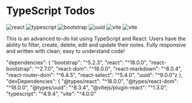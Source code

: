 # TypeScript Todos

![react](https://img.shields.io/badge/react-18.0.0-cyan) 
![typescript](https://img.shields.io/badge/typescript-4.9.4-dodgerBlue) 
![bootstrap](https://img.shields.io/badge/bootstrap-5.2.3-blueviolet)
![uuid](https://img.shields.io/badge/uuid-9.0.0-crimson)
![vite](https://img.shields.io/badge/vite-4.00-darkorchid)
![vite](https://img.shields.io/badge/react_markdown-8.0.4-black)


This is an advanced to-do list using TypeScript and React. Users have the ability to filter, create, delete, edit and update their notes. Fully responsive and written with clean, easy to understand code!

  "dependencies": {
    "bootstrap": "^5.2.3",
    "react": "^18.0.0",
    "react-bootstrap": "^2.7.0",
    "react-dom": "^18.0.0",
    "react-markdown": "^8.0.4",
    "react-router-dom": "^6.4.5",
    "react-select": "^5.4.0",
    "uuid": "^9.0.0"z
  },
  "devDependencies": {
    "@types/react": "^18.0.0",
    "@types/react-dom": "^18.0.0",
    "@types/uuid": "^8.3.4",
    "@vitejs/plugin-react": "^1.3.0",
    "typescript": "^4.9.4",
    "vite": "^4.0.0"

